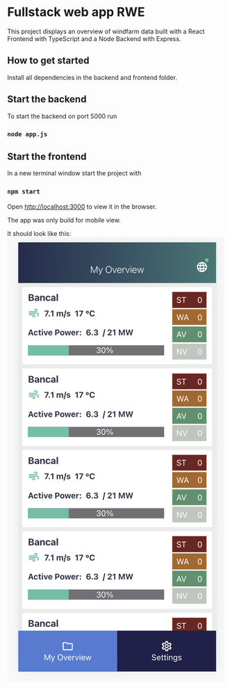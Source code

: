 # Fullstack web app RWE

This project displays an overview of windfarm data built with a React Frontend with TypeScript and a Node Backend with Express.

## How to get started

Install all dependencies in the backend and frontend folder.

## Start the backend

To start the backend on port 5000 run 

### `node app.js`

## Start the frontend

In a new terminal window start the project with 

### `npm start`

Open [http://localhost:3000](http://localhost:3000) to view it in the browser.

The app was only build for mobile view.

It should look like this:
![Screenshot](preview.png)
